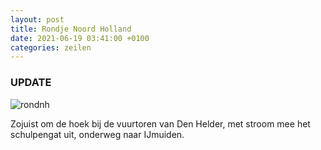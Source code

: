 ```yaml
---
layout: post
title: Rondje Noord Holland
date: 2021-06-19 03:41:00 +0100
categories: zeilen
---
```


### UPDATE
![rondnh](https://prisse.net/rondnh.jpg)

Zojuist om de hoek bij de vuurtoren van Den Helder, met stroom mee het schulpengat uit, onderweg naar IJmuiden.
